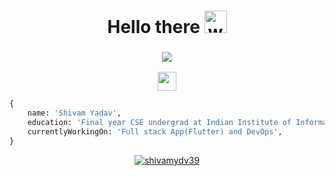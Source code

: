 <h1 align="center">
  Hello there
  <img alt="wave" src="https://emojis.slackmojis.com/emojis/images/1613285697/12806/meow_attention.png?1613285697" width="36">
</h1>
<!-- <h3 align="center"><img src="https://readme-typing-svg.herokuapp.com?center=true&vCenter=true&lines=Blockchain+%26+Web+Developer+"></h3> -->
<h3 align="center"><img src="https://readme-typing-svg.herokuapp.com?center=true&vCenter=true&lines=Thinking+🧠"></h3>

<!--social-->
<!-- ## 🙋‍ Connect with me: -->
<p align="center">
<a href="https://www.linkedin.com/in/shivamydv93/"><img src = "https://img.shields.io/badge/LinkedIn-Page?style=flat&logo=linkedin&logoColor=white&color=0E76A8" height = 30px></a> <!-- <a href="https://www.instagram.com/aman_65144/"><img src = "https://img.shields.io/badge/Instagram-Page?style=flat&logo=instagram&logoColor=white&color=DD2A7B" height = 30px></a> --><!--   <a href="https://www.hackerrank.com/Aman1337g"><img src = "https://img.shields.io/badge/HackerRank-Page?style=flat&logo=hackerrank&logoColor=white&color=1ba94c" height = 30px></a> -->
</p>

```py
{
    name: 'Shivam Yadav',
    education: 'Final year CSE undergrad at Indian Institute of Information Technology Ranchi, India',
    currentlyWorkingOn: 'Full stack App(Flutter) and DevOps',
}
```

<p align="center"> <a href="https://github.com/ryo-ma/github-profile-trophy"><img src="https://github-profile-trophy.vercel.app/?username=shivamydv39&column=-1" alt="shivamydv39" /></a> </p>


<!-- GitHub Readme Streak Stats-->
<!-- ## 🔥 Streak stats -->

    

</td>
</tr>
</table>
